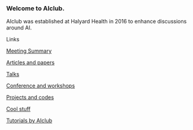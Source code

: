 ### Welcome to AIclub.

AIclub was established at Halyard Health in 2016 to enhance discussions around AI.

Links

[Meeting Summary](https://github.com/mravendi/AIclub/blob/master/meetings.md)

[Articles and papers](https://github.com/mravendi/AIclub/blob/master/articles.md)

[Talks](https://github.com/mravendi/AIclub/blob/master/videosandlinks.md)

[Conference and workshops](https://github.com/mravendi/AIclub/blob/master/conferences.md)

[Projects and codes](https://github.com/mravendi/AIclub/blob/master/projects.md)

[Cool stuff](https://github.com/mravendi/AIclub/blob/master/coolstuff.md)

[Tutorials by AIclub](https://github.com/mravendi/AIclub/blob/master/tutorials.md)

